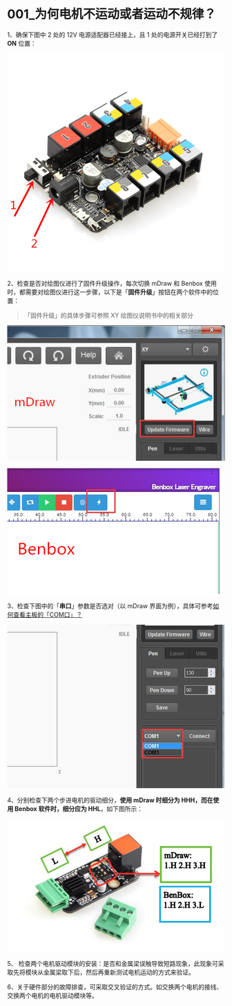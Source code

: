 # 001\_为何电机不运动或者运动不规律？

1、确保下图中 2 处的 12V 电源适配器已经接上，且 1 处的电源开关已经打到了 **ON** 位置：

![](../.gitbook/assets/orion-zhu-ban-fu-ben.jpg)

2、检查是否对绘图仪进行了固件升级操作，每次切换 mDraw 和 Benbox 使用时，都需要对绘图仪进行这一步骤，以下是「**固件升级**」按钮在两个软件中的位置：

> 「固件升级」的具体步骤可参照 XY 绘图仪说明书中的相关部分

![](../.gitbook/assets/mdraw.jpg)

![](../.gitbook/assets/benbox.jpg)

3、检查下图中的「**串口**」参数是否选对（以 mDraw 界面为例），具体可参考[如何查看主板的「COM口」？](../tips/ru-he-cha-kan-zhu-ban-de-com-kou.md)

![](../.gitbook/assets/com.jpg)

4、分别检查下两个步进电机的驱动细分，**使用 mDraw 时细分为 HHH，而在使用 Benbox 软件时，细分应为 HHL**，如下图所示：

![](../.gitbook/assets/dian-ji-qu-dong-xi-fen.jpg)

5、 检查两个电机驱动模块的安装：是否和金属梁误触导致短路现象，此现象可采取先将模块从金属梁取下后，然后再重新测试电机运动的方式来验证。

6、关于硬件部分的故障排查，可采取交叉验证的方式。如交换两个电机的接线、交换两个电机的电机驱动模块等。

